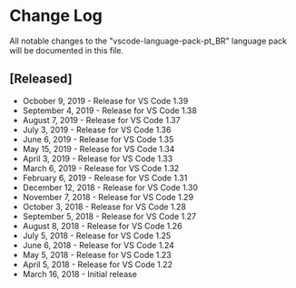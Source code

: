 # Change Log
All notable changes to the "vscode-language-pack-pt_BR" language pack will be documented in this file.

## [Released]
* Ocbober 9, 2019 - Release for VS Code 1.39
* September 4, 2019 - Release for VS Code 1.38
* August 7, 2019 - Release for VS Code 1.37
* July 3, 2019 - Release for VS Code 1.36
* June 6, 2019 - Release for VS Code 1.35
* May 15, 2019 - Release for VS Code 1.34
* April 3, 2019 - Release for VS Code 1.33
* March 6, 2019 - Release for VS Code 1.32
* February 6, 2019 - Release for VS Code 1.31
* December 12, 2018 - Release for VS Code 1.30
* November 7, 2018 - Release for VS Code 1.29
* October 3, 2018 - Release for VS Code 1.28
* September 5, 2018 - Release for VS Code 1.27
* August 8, 2018 - Release for VS Code 1.26
* July 5, 2018 - Release for VS Code 1.25
* June 6, 2018 - Release for VS Code 1.24
* May 5, 2018  - Release for VS Code 1.23
* April 5, 2018 - Release for VS Code 1.22
* March 16, 2018 - Initial release
